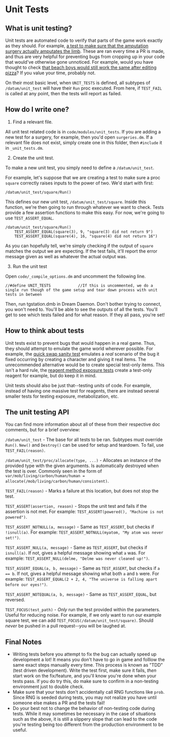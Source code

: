 # Unit Tests

## What is unit testing?

Unit tests are automated code to verify that parts of the game work exactly as they should. For example, [a test to make sure that the amputation surgery actually amputates the limb](https://github.com/tgstation/tgstation/blob/e416283f162b86345a8623125ab866839b1ac40d/code/modules/unit_tests/surgeries.dm#L1-L13). These are ran every time a PR is made, and thus are very helpful for preventing bugs from cropping up in your code that would've otherwise gone unnoticed. For example, would you have thought to check [that beach boys would still work the same after editing pizza](https://github.com/tgstation/tgstation/pull/53641#issuecomment-691384934)? If you value your time, probably not.

On their most basic level, when `UNIT_TESTS` is defined, all subtypes of `/datum/unit_test` will have their `Run` proc executed. From here, if `TEST_FAIL` is called at any point, then the tests will report as failed.

## How do I write one?
1. Find a relevant file.

All unit test related code is in `code/modules/unit_tests`. If you are adding a new test for a surgery, for example, then you'd open `surgeries.dm`. If a relevant file does not exist, simply create one in this folder, then `#include` it in `_unit_tests.dm`.

2. Create the unit test.

To make a new unit test, you simply need to define a `/datum/unit_test`.

For example, let's suppose that we are creating a test to make sure a proc `square` correctly raises inputs to the power of two. We'd start with first:

```
/datum/unit_test/square/Run()
```

This defines our new unit test, `/datum/unit_test/square`. Inside this function, we're then going to run through whatever we want to check. Tests provide a few assertion functions to make this easy. For now, we're going to use `TEST_ASSERT_EQUAL`.

```
/datum/unit_test/square/Run()
    TEST_ASSERT_EQUAL(square(3), 9, "square(3) did not return 9")
    TEST_ASSERT_EQUAL(square(4), 16, "square(4) did not return 16")
```

As you can hopefully tell, we're simply checking if the output of `square` matches the output we are expecting. If the test fails, it'll report the error message given as well as whatever the actual output was.

3. Run the unit test

Open `code/_compile_options.dm` and uncomment the following line.

```
//#define UNIT_TESTS			//If this is uncommented, we do a single run though of the game setup and tear down process with unit tests in between
```

Then, run tgstation.dmb in Dream Daemon. Don't bother trying to connect, you won't need to. You'll be able to see the outputs of all the tests. You'll get to see which tests failed and for what reason. If they all pass, you're set!

## How to think about tests

Unit tests exist to prevent bugs that would happen in a real game. Thus, they should attempt to emulate the game world wherever possible.  For example, the [quick swap sanity test](https://github.com/tgstation/tgstation/blob/e416283f162b86345a8623125ab866839b1ac40d/code/modules/unit_tests/quick_swap_sanity.dm) emulates a *real* scenario of the bug it fixed occurring by creating a character and giving it real items. The unrecommended alternative would be to create special test-only items. This isn't a hard rule, the [reagent method exposure tests](https://github.com/tgstation/tgstation/blob/e416283f162b86345a8623125ab866839b1ac40d/code/modules/unit_tests/reagent_mod_expose.dm) create a test-only reagent for example, but do keep it in mind.

Unit tests should also be just that--testing *units* of code. For example, instead of having one massive test for reagents, there are instead several smaller tests for testing exposure, metabolization, etc.

## The unit testing API

You can find more information about all of these from their respective doc comments, but for a brief overview:

`/datum/unit_test` - The base for all tests to be ran. Subtypes must override `Run()`. `New()` and `Destroy()` can be used for setup and teardown. To fail, use `TEST_FAIL(reason)`.

`/datum/unit_test/proc/allocate(type, ...)` - Allocates an instance of the provided type with the given arguments. Is automatically destroyed when the test is over. Commonly seen in the form of `var/mob/living/carbon/human/human = allocate(/mob/living/carbon/human/consistent)`.

`TEST_FAIL(reason)` - Marks a failure at this location, but does not stop the test.

`TEST_ASSERT(assertion, reason)` - Stops the unit test and fails if the assertion is not met. For example: `TEST_ASSERT(powered(), "Machine is not powered")`.

`TEST_ASSERT_NOTNULL(a, message)` - Same as `TEST_ASSERT`, but checks if `!isnull(a)`. For example: `TEST_ASSERT_NOTNULL(myatom, "My atom was never set!")`.

`TEST_ASSERT_NULL(a, message)` - Same as `TEST_ASSERT`, but checks if `isnull(a)`. If not, gives a helpful message showing what `a` was. For example: `TEST_ASSERT_NULL(delme, "Delme was never cleaned up!")`.

`TEST_ASSERT_EQUAL(a, b, message)` - Same as `TEST_ASSERT`, but checks if `a == b`. If not, gives a helpful message showing what both `a` and `b` were. For example: `TEST_ASSERT_EQUAL(2 + 2, 4, "The universe is falling apart before our eyes!")`.

`TEST_ASSERT_NOTEQUAL(a, b, message)` - Same as `TEST_ASSERT_EQUAL`, but reversed.

`TEST_FOCUS(test_path)` - *Only* run the test provided within the parameters. Useful for reducing noise. For example, if we only want to run our example square test, we can add `TEST_FOCUS(/datum/unit_test/square)`. Should *never* be pushed in a pull request--you will be laughed at.

## Final Notes

- Writing tests before you attempt to fix the bug can actually speed up development a lot! It means you don't have to go in game and folllow the same exact steps manually every time. This process is known as "TDD" (test driven development). Write the test first, make sure it fails, *then* start work on the fix/feature, and you'll know you're done when your tests pass. If you do try this, do make sure to confirm in a non-testing environment just to double check.
- Make sure that your tests don't accidentally call RNG functions like `prob`. Since RNG is seeded during tests, you may not realize you have until someone else makes a PR and the tests fail!
- Do your best not to change the behavior of non-testing code during tests. While it may sometimes be necessary in the case of situations such as the above, it is still a slippery slope that can lead to the code you're testing being too different from the production environment to be useful.
